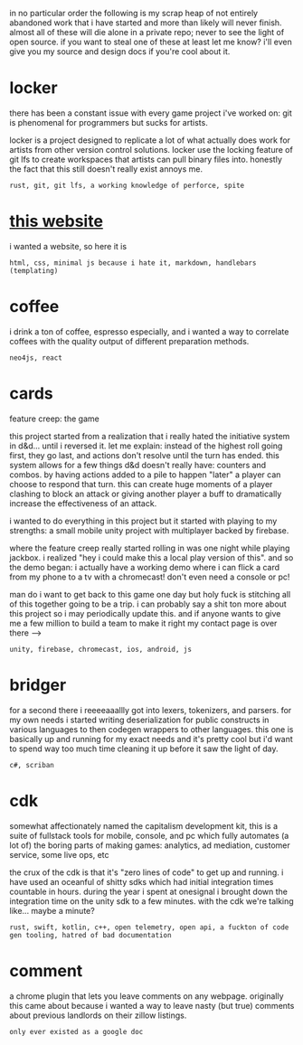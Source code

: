 in no particular order the following is my scrap heap of not entirely abandoned work that i have started and more than
likely will never finish. almost all of these will die alone in a private repo; never to see the light of open source.
if you want to steal one of these at least let me know? i'll even give you my source and design docs if you're cool
about it.

# locker

there has been a constant issue with every game project i've worked on: git is phenomenal for programmers but sucks for
artists.

locker is a project designed to replicate a lot of what actually does work for artists from other version control
solutions. locker use the locking feature of git lfs to create workspaces that artists can pull binary files into.
honestly the fact that this still doesn't really exist annoys me.

`rust, git, git lfs, a working knowledge of perforce, spite`

# [this website]

i wanted a website, so here it is

`html, css, minimal js because i hate it, markdown, handlebars (templating)`

# coffee

i drink a ton of coffee, espresso especially, and i wanted a way to correlate coffees with the quality output of
different preparation methods.

`neo4js, react`

# cards

feature creep: the game

this project started from a realization that i really hated the initiative system in d&d... until i reversed it. let me
explain: instead of the highest roll going first, they go last, and actions don't resolve until the turn has ended. this
system allows for a few things d&d doesn't really have: counters and combos. by having actions added to a pile to
happen "later" a player can choose to respond that turn. this can create huge moments of a player clashing to block an
attack or giving another player a buff to dramatically increase the effectiveness of an attack.

i wanted to do everything in this project but it started with playing to my strengths: a small mobile unity project with
multiplayer backed by firebase.

where the feature creep really started rolling in was one night while playing jackbox. i realized "hey i could make this
a local play version of this". and so the demo began: i actually have a working demo where i can flick a card from my
phone to a tv with a chromecast! don't even need a console or pc!

man do i want to get back to this game one day but holy fuck is stitching all of this together going to be a trip. i can
probably say a shit ton more about this project so i may periodically update this. and if anyone wants to give me a few
million to build a team to make it right my contact page is over there -->

`unity, firebase, chromecast, ios, android, js`

# bridger

for a second there i reeeeaaallly got into lexers, tokenizers, and parsers. for my own needs i started writing 
deserialization for public constructs in various languages to then codegen wrappers to other languages. this one is 
basically up and running for my exact needs and it's pretty cool but i'd want to spend way too much time cleaning it up
before it saw the light of day.

`c#, scriban`

# cdk

somewhat affectionately named the capitalism development kit, this is a suite of fullstack tools for mobile, console,
and pc which fully automates (a lot of) the boring parts of making games: analytics, ad mediation, customer service,
some live ops, etc

the crux of the cdk is that it's "zero lines of code" to get up and running. i have used an oceanful of shitty sdks
which had initial integration times countable in hours. during the year i spent at onesignal i brought down the
integration time on the unity sdk to a few minutes. with the cdk we're talking like... maybe a minute?

`rust, swift, kotlin, c++, open telemetry, open api, a fuckton of code gen tooling, hatred of bad documentation`

# comment

a chrome plugin that lets you leave comments on any webpage. originally this came about because i wanted a way to leave
nasty (but true) comments about previous landlords on their zillow listings.

`only ever existed as a google doc`


[this website]: https://github.com/adamschlesinger/website
